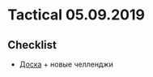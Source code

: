 # Tactical 05.09.2019

## **Checklist**

* [Доска](https://app.asana.com/0/884432933782249/board) + новые челленджи

## 

